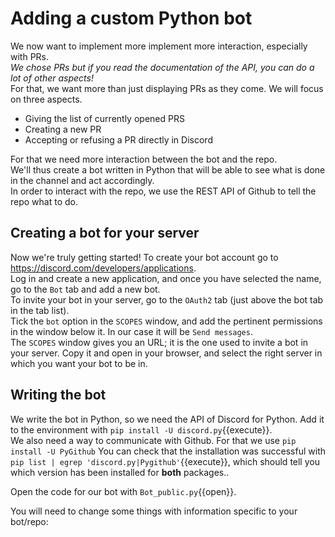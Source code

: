 # Adding a custom Python bot

We now want to implement more implement more interaction, especially with PRs.  
*We chose PRs but if you read the documentation of the API, you can do a lot of other aspects!*  
For that, we want more than just displaying PRs as they come. We will focus on three aspects.
- Giving the list of currently opened PRS  
- Creating a new PR  
- Accepting or refusing a PR directly in Discord

For that we need more interaction between the bot and the repo.  
We'll thus create a bot written in Python that will be able to see what is done in the channel and act accordingly.  
In order to interact with the repo, we use the REST API of Github to tell the repo what to do.

## Creating a bot for your server

Now we're truly getting started! To create your bot account go to https://discord.com/developers/applications.  
Log in and create a new application, and once you have selected the name, go to the `Bot` tab and add a new bot.  
To invite your bot in your server, go to the `OAuth2` tab (just above the bot tab in the tab list).  
Tick the `bot` option in the `SCOPES` window, and add the pertinent permissions in the window below it. In our case it will be `Send messages`.  
The `SCOPES` window gives you an URL; it is the one used to invite a bot in your server. Copy it and open in your browser, and select the right server in which you want your bot to be in.  

## Writing the bot

We write the bot in Python, so we need the API of Discord for Python. Add it to the environment with `pip install -U discord.py`{{execute}}.  
We also need a way to communicate with Github. For that we use `pip install -U PyGithub`
You can check that the installation was successful with `pip list | egrep 'discord.py|Pygithub'`{{execute}}, which should tell you which version has been installed for **both** packages..  

Open the code for our bot with `Bot_public.py`{{open}}.  

You will need to change some things with information specific to your bot/repo:
